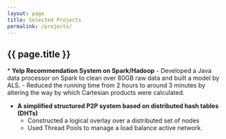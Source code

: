 ```yaml
---
layout: page
title: Selected Projects
permalink: /projects/
---
```


<h2> {{ page.title }} </h2>
* <b>Yelp Recommendation System on Spark/Hadoop</b>
  - Developed a Java data processor on Spark to clean over 80GB raw data and built a model by ALS.
  - Reduced the running time from 2 hours to around 3 minutes by altering the way by which Cartesian products were calculated.

<br>

* <b>A simplified structured P2P system based on distributed hash tables (DHTs)</b>
  - Constructed a logical overlay over a distributed set of nodes
  - Used Thread Pools to manage a load balance active network.

